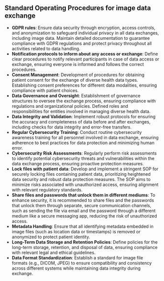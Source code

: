 ## Standard Operating Procedures for image data exchange

- **GDPR rules**: Ensure data security through encryption, access controls, and anonymization to safeguard individual privacy in all data exchanges, including image data. Maintain detailed documentation to guarantee compliance with GDPR regulations and protect privacy throughout all activities related to data handling.
- **Notification protocols to inform about any access or exchange**: Define clear procedures to notify relevant participants in case of data access or exchange, ensuring everyone is informed and follows the correct procedures.
- **Consent Management**: Development of procedures for obtaining patient consent for the exchange of diverse health data types. Establishing consent preferences for different data modalities, ensuring compliance with patient choices.
- **Data Governance and Oversight**: Establishment of governance structures to oversee the exchange process, ensuring compliance with regulations and organizational policies. Defined roles and responsibilities for entities involved in managing diverse health data.
- **Data Integrity and Validation**: Implement robust protocols for ensuring the accuracy and completeness of data before and after exchanges, including checks for data integrity and error-free transfers.
- **Regular Cybersecurity Training**: Conduct routine cybersecurity awareness training for all personnel involved in data exchange, ensuring adherence to best practices for data protection and minimizing human error.
- **Cybersecurity Risk Assessments**: Regularly perform risk assessments to identify potential cybersecurity threats and vulnerabilities within the data exchange process, ensuring proactive protection measures.
- **Lock files with patient data**: Develop and implement a stringent SOP for securely locking files containing patient data, prioritizing heightened data security and robust data protection measures. The SOP aims to minimize risks associated with unauthorized access, ensuring alignment with relevant regulatory standards. 
- **Share files and passwords that unlock them in different mediums**: To enhance security, it is recommended to share files and the passwords that unlock them through separate, secure communication channels, such as sending the file via email and the password through a different medium like a secure messaging app, reducing the risk of unauthorized access.
- **Metadata Handling**: Ensure that all identifying metadata embedded in image files (such as location data or timestamps) is removed or anonymized to protect patient identity.
- **Long-Term Data Storage and Retention Policies**: Define policies for the long-term storage, retention, and disposal of data, ensuring compliance with relevant legal and ethical guidelines.
- **Data Format Standardization**: Establish a standard for image file formats (e.g., DICOM, JPEG) to ensure compatibility and consistency across different systems while maintaining data integrity during exchange.
